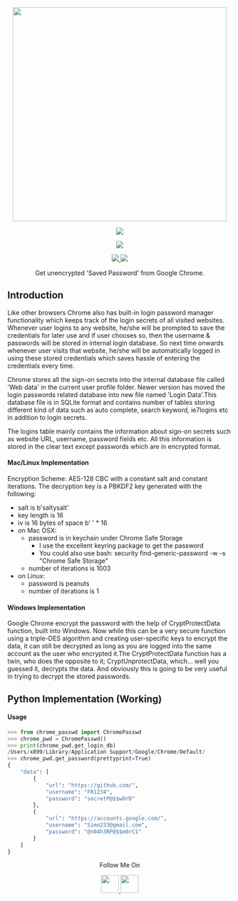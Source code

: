 <p align="center">
  <img width="480" height="480" src="https://media.giphy.com/media/IzQYP4hkIrgxnoVPBR/giphy.gif">
</p>
<p align="center"><img src="https://img.shields.io/badge/Version-1.0-brightgreen"></p>

</p> 
<p align="center"><img src="https://img.shields.io/badge/Author-Yezz123-green.svg"> 
</p>


<p align="center">
  <a href="https://github.com/yezz123">
    <img src="https://img.shields.io/github/followers/yezz123?label=Follow&style=social">
  </a>
  <a href="https://github.com/yezz123/unfollo/stargazers">
    <img src="https://img.shields.io/github/stars/yezz123/CryptoPass?style=social">
  </a>
</p>
<p align="center">
 Get unencrypted 'Saved Password' from Google Chrome.
</p>

## Introduction
Like other browsers Chrome also has built-in login password manager functionality which keeps track of the login secrets of all visited websites. Whenever user logins to any website, he/she will be prompted to save the credentials for later use and if user chooses so, then the username & passwords will be stored in internal login database. So next time onwards whenever user visits that website, he/she will be automatically logged in using these stored credentials which saves hassle of entering the credentials every time.

Chrome stores all the sign-on secrets into the internal database file called 'Web data' in the current user profile folder. Newer version has moved the login passwords related database into new file named 'Login Data'.This database file is in SQLite format and contains number of tables storing different kind of data such as auto complete, search keyword, ie7logins etc in addition to login secrets.

The logins table mainly contains the information about sign-on secrets such as website URL, username, password fields etc. All this information is stored in the clear text except passwords which are in encrypted format. 

#### Mac/Linux Implementation
Encryption Scheme: AES-128 CBC with a constant salt and constant iterations. The decryption key is a PBKDF2 key generated with the following:

* salt is b'saltysalt'
* key length is 16
* iv is 16 bytes of space b' ' * 16
* on Mac OSX:
  * password is in keychain under Chrome Safe Storage
    * I use the excellent keyring package to get the password
    * You could also use bash: security find-generic-password -w -s "Chrome Safe Storage"
  * number of iterations is 1003
* on Linux:
  * password is peanuts
  * number of iterations is 1
  
#### Windows Implementation
Google Chrome encrypt the password with the help of CryptProtectData function, built into Windows. Now while this can be a very secure function using a triple-DES algorithm and creating user-specific keys to encrypt the data, it can still be decrypted as long as you are logged into the same account as the user who encrypted it.The CryptProtectData function has a twin, who does the opposite to it; CryptUnprotectData, which... well you guessed it, decrypts the data. And obviously this is going to be very useful in trying to decrypt the stored passwords.

## Python Implementation (Working)

#### Usage
```python
>>> from chrome_passwd import ChromePasswd
>>> chrome_pwd = ChromePasswd()
>>> print(chrome_pwd.get_login_db)
/Users/x899/Library/Application Support/Google/Chrome/Default/
>>> chrome_pwd.get_password(prettyprint=True)
{
	"data": [
		{
			"url": "https://github.com/",
			"username": "FR1234",
			"password": "secretP@$$w0rD"
		},
		{
			"url": "https://accounts.google.com/",
			"username": "Simo233@gmail.com",
			"password": "@n04h3RP@$$m0rC1"
		}
	]
}
```

<p align="center">
  Follow Me On
</p>
<p align="center">
  <a href="https://www.youtube.com/channel/UC5ba_E8pgMV0ETCRn7PQzUg?view_as=subscriber">
    <img src="https://www.iconsdb.com/icons/preview/black/youtube-4-xxl.png" width="40" height="40">
  </a>
  <a href="https://instagram.com/froggy__19">
    <img src="http://clipart-library.com/images_k/instagram-png-transparent/instagram-png-transparent-16.png" width="40" height="40">
    </a>
</p>
